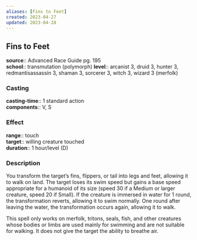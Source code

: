 ```yaml
---
aliases: [Fins to Feet]
created: 2023-04-27
updated: 2023-04-28
---
```


## Fins to Feet

**source**:: Advanced Race Guide pg. 195  
**school**:: transmutation (polymorph)
**level**:: arcanist 3, druid 3, hunter 3, redmantisassassin 3, shaman 3, sorcerer 3, witch 3, wizard 3 (merfolk)

### Casting

**casting-time**:: 1 standard action  
**components**:: V, S

### Effect

**range**:: touch  
**target**:: willing creature touched  
**duration**:: 1 hour/level (D)

### Description

You transform the target’s fins, flippers, or tail into legs and feet, allowing it to walk on land. The target loses its swim speed but gains a base speed appropriate for a humanoid of its size (speed 30 if a Medium or larger creature, speed 20 if Small). If the creature is immersed in water for 1 round, the transformation reverts, allowing it to swim normally. One round after leaving the water, the transformation occurs again, allowing it to walk.  
  
This spell only works on merfolk, tritons, seals, fish, and other creatures whose bodies or limbs are used mainly for swimming and are not suitable for walking. It does not give the target the ability to breathe air.
